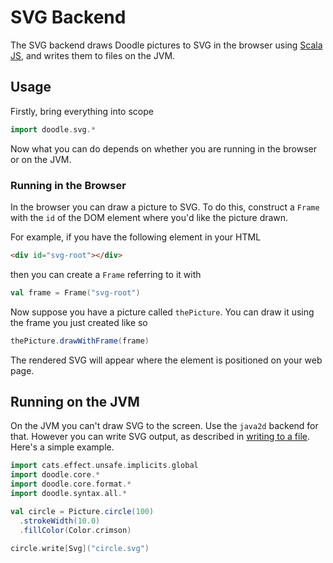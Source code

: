 # SVG Backend

The SVG backend draws Doodle pictures to SVG in the browser using [Scala JS](https://scala-js.org/), and writes them to files on the JVM.

## Usage

Firstly, bring everything into scope

```scala mdoc:silent
import doodle.svg.*
```

Now what you can do depends on whether you are running in the browser or on the JVM.


### Running in the Browser

In the browser you can draw a picture to SVG. To do this, construct a `Frame` with the `id` of the DOM element where you'd like the picture drawn.

For example, if you have the following element in your HTML

``` html
<div id="svg-root"></div>
```

then you can create a `Frame` referring to it with

``` scala mdoc:silent
val frame = Frame("svg-root")
```

Now suppose you have a picture called `thePicture`. You can draw it using the frame you just created like so

``` scala
thePicture.drawWithFrame(frame)
```

The rendered SVG will appear where the element is positioned on your web page.


## Running on the JVM

On the JVM you can't draw SVG to the screen. Use the `java2d` backend for that. However you can write SVG output, as described in [writing to a file](../pictures/writing.md). Here's a simple example.

```scala mdoc:compile-only
import cats.effect.unsafe.implicits.global
import doodle.core.*
import doodle.core.format.*
import doodle.syntax.all.*

val circle = Picture.circle(100)
  .strokeWidth(10.0)
  .fillColor(Color.crimson)
  
circle.write[Svg]("circle.svg")
```
